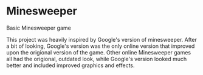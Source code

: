 # Minesweeper
Basic Minesweeper game

This project was heavily inspired by Google's version of minesweeper. After a bit of looking, Google's version was the only online version that improved upon the origional version of the game. Other online Minesweeper games all had the origional, outdated look, while Google's version looked much better and included improved graphics and effects.
